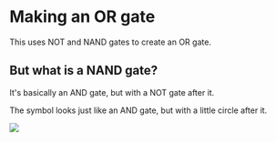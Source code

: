 # Making an OR gate

This uses NOT and NAND gates to create an OR gate.

## But what is a NAND gate?

It's basically an AND gate, but with a NOT gate after it.

The symbol looks just like an AND gate, but with a little circle after it.

<img src="https://file.coffee/u/Q50oo5k-dDBRDhxK4UrCb.png">
